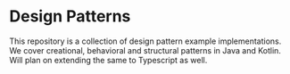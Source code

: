 # Design Patterns

This repository is a collection of design pattern example implementations. We cover creational, behavioral and structural patterns in Java and Kotlin.
Will plan on extending the same to Typescript as well.
